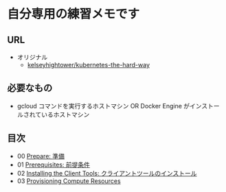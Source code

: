 # 自分専用の練習メモです

## URL

+ オリジナル
  + [kelseyhightower/kubernetes-the-hard-way](https://github.com/kelseyhightower/kubernetes-the-hard-way)

## 必要なもの

+ gcloud コマンドを実行するホストマシン OR Docker Engine がインストールされているホストマシン

## 目次

+ 00 [Prepare: 準備](./00_prepare.md)
+ 01 [Prerequisites: 前提条件](./01-prerequisites.md)
+ 02 [Installing the Client Tools: クライアントツールのインストール](./02-client-tools.md)
+ 03 [Provisioning Compute Resources](./03-provisioning-compute-resources.md)

